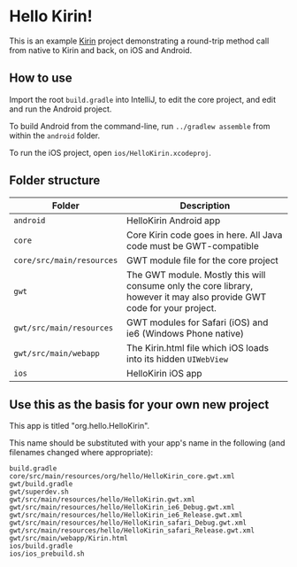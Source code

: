 # Hello Kirin!

This is an example [Kirin](https://github.com/futureplatforms/Kirin) project demonstrating a round-trip method call from native to Kirin and back, on iOS and Android.

## How to use

Import the root `build.gradle` into IntelliJ, to edit the core project, and edit and run the Android project.  

To build Android from the command-line, run `../gradlew assemble` from within the `android` folder.  

To run the iOS project, open `ios/HelloKirin.xcodeproj`.

## Folder structure

| Folder | Description |
|----|----|
| `android` | HelloKirin Android app |
| `core` | Core Kirin code goes in here.  All Java code must be GWT-compatible |
| `core/src/main/resources` | GWT module file for the core project |
| `gwt` | The GWT module.  Mostly this will consume only the core library, however it may also provide GWT code for your project. |
| `gwt/src/main/resources` | GWT modules for Safari (iOS) and ie6 (Windows Phone native) |
| `gwt/src/main/webapp` | The Kirin.html file which iOS loads into its hidden `UIWebView` |
| `ios` | HelloKirin iOS app |
    
## Use this as the basis for your own new project

This app is titled "org.hello.HelloKirin".

This name should be substituted with your app's name in the following (and filenames changed where appropriate):
    
    build.gradle
    core/src/main/resources/org/hello/HelloKirin_core.gwt.xml
    gwt/build.gradle
    gwt/superdev.sh
    gwt/src/main/resources/hello/HelloKirin.gwt.xml
    gwt/src/main/resources/hello/HelloKirin_ie6_Debug.gwt.xml
    gwt/src/main/resources/hello/HelloKirin_ie6_Release.gwt.xml
    gwt/src/main/resources/hello/HelloKirin_safari_Debug.gwt.xml
    gwt/src/main/resources/hello/HelloKirin_safari_Release.gwt.xml
    gwt/src/main/webapp/Kirin.html
    ios/build.gradle
    ios/ios_prebuild.sh